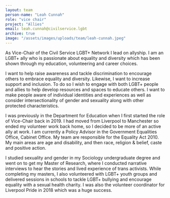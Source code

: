 ```yaml
---
layout: team
person-name: "Leah Cunnah"
role: "vice chair"
project: "Allies"
email: leah.cunnah@civilservice.lgbt
archive: true
image: "/assets/images/uploads/team/leah-cunnah.jpeg"
---
```


As Vice-Chair of the Civil Service LGBT+ Network I lead on allyship. I am an LGBT+ ally who is passionate about equality and diversity which has been shown through my education, volunteering and career choices.

I want to help raise awareness and tackle discrimination to encourage others to embrace equality and diversity. Likewise, I want to increase support and inclusion. To do so I wish to engage with both LGBT+ people and allies to help develop resources and spaces to educate others. I want to make people aware of individual identities and experiences as well as consider intersectionality of gender and sexuality along with other protected characteristics.

I was previously in the Department for Education when I first started the role of Vice-Chair back in 2019. I had moved from Liverpool to Manchester so ended my volunteer work back home, so I decided to be more of an active ally at work. I am currently a Policy Advisor in the Government Equalities Office, Cabinet Office. My team are responsible for the Equality Act 2010. My main areas are age and disability, and then race, religion & belief, caste and positive action.

I studied sexuality and gender in my Sociology undergraduate degree and went on to get my Master of Research, where I conducted narrative interviews to hear the stories and lived experience of trans activists. While completing my masters, I also volunteered with LGBT+ youth groups and delivered sessions in schools to tackle LGBT+ bullying and encourage equality with a sexual health charity. I was also the volunteer coordinator for Liverpool Pride in 2018 which was a huge success. 
